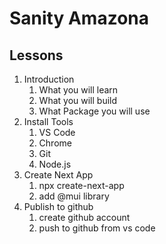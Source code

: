 # Sanity Amazona

## Lessons

1. Introduction
   1. What you will learn
   2. What you will build
   3. What Package you will use
2. Install Tools
   1. VS Code
   2. Chrome
   3. Git
   4. Node.js
3. Create Next App
   1. npx create-next-app
   2. add @mui library
4. Publish to github
   1. create github account
   2. push to github from vs code

